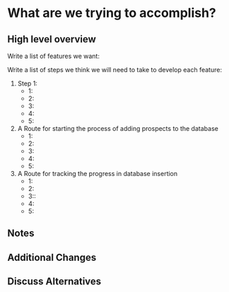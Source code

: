 # What are we trying to accomplish?

<!-- Write a concise description of the desired output we want -->

## High level overview

Write a list of features we want:

<!-- Route Specification Example
- Feature 1:
- Feature 2: 
- Feature 3: 
- Feature 4: 
- Feature 5:
-->

Write a list of steps we think we will need to take to develop each feature:

1. Step 1:
   - 1: <!-- -->
   - 2: <!-- -->
   - 3: <!-- -->
   - 4: <!-- -->
   - 5: <!-- -->
2. A Route for starting the process of adding prospects to the database
   - 1: <!-- -->
   - 2: <!-- -->
   - 3: <!-- -->
   - 4: <!-- -->
   - 5: <!-- -->
3. A Route for tracking the progress in database insertion
   - 1: <!-- -->
   - 2: <!-- -->
   - 3:: <!-- -->
   - 4: <!-- -->
   - 5: <!-- -->

## Notes

<!-- What additional notes should we keep in mind for these features? -->

## Additional Changes

<!-- What do we need to implement other than what we originally thought of? -->

## Discuss Alternatives

<!-- What are some alternative approaches we can take when implementing this feature? -->
<!-- Please analyze each alternatives and discuss pros/cons here. -->